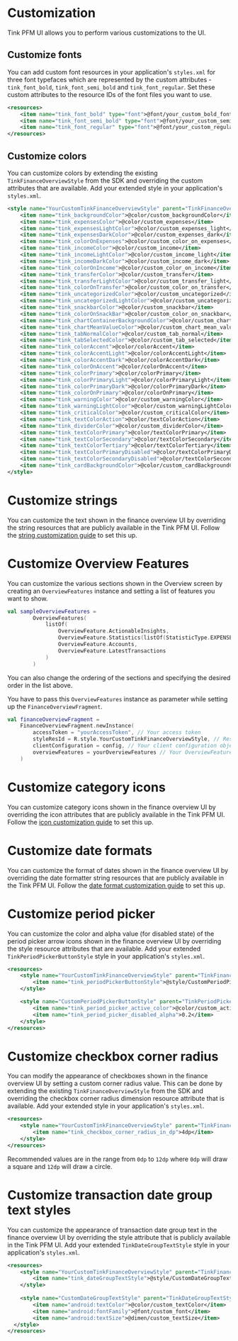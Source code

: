 # Customization

Tink PFM UI allows you to perform various customizations to the UI.

## Customize fonts

You can add custom font resources in your application's `styles.xml` for three font typefaces which are represented by the custom attributes - `tink_font_bold`, `tink_font_semi_bold` and `tink_font_regular`. Set these custom attributes to the
resource IDs of the font files you want to use.
```xml
<resources>
    <item name="tink_font_bold" type="font">@font/your_custom_bold_font</item>
    <item name="tink_font_semi_bold" type="font">@font/your_custom_semi_bold_font</item>
    <item name="tink_font_regular" type="font">@font/your_custom_regular_font</item>
</resources>
```

## Customize colors
You can customize colors by extending the existing `TinkFinanceOverviewStyle` from the SDK and overriding the custom attributes that are available.
Add your extended style in your application's `styles.xml`.
```xml
<style name="YourCustomTinkFinanceOverviewStyle" parent="TinkFinanceOverviewStyle">
    <item name="tink_backgroundColor">@color/custom_backgroundColor</item>
    <item name="tink_expensesColor">@color/custom_expenses</item>
    <item name="tink_expensesLightColor">@color/custom_expenses_light</item>
    <item name="tink_expensesDarkColor">@color/custom_expenses_dark</item>
    <item name="tink_colorOnExpenses">@color/custom_color_on_expenses</item>
    <item name="tink_incomeColor">@color/custom_income</item>
    <item name="tink_incomeLightColor">@color/custom_income_light</item>
    <item name="tink_incomeDarkColor">@color/custom_income_dark</item>
    <item name="tink_colorOnIncome">@color/custom_color_on_income</item>
    <item name="tink_transferColor">@color/custom_transfer</item>
    <item name="tink_transferLightColor">@color/custom_transfer_light</item>
    <item name="tink_colorOnTransfer">@color/custom_color_on_transfer</item>
    <item name="tink_uncategorizedColor">@color/custom_uncategorized</item>
    <item name="tink_uncategorizedLightColor">@color/custom_uncategorized_light</item>
    <item name="tink_snackbarColor">@color/custom_snackbar</item>
    <item name="tink_colorOnSnackBar">@color/custom_color_on_snackbar</item>
    <item name="tink_chartContainerBackgroundColor">@color/custom_chart_container_background</item>
    <item name="tink_chartMeanValueColor">@color/custom_chart_mean_value</item>
    <item name="tink_tabNormalColor">@color/custom_tab_normal</item>
    <item name="tink_tabSelectedColor">@color/custom_tab_selected</item>
    <item name="tink_colorAccent">@color/colorAccent</item>
    <item name="tink_colorAccentLight">@color/colorAccentLight</item>
    <item name="tink_colorAccentDark">@color/colorAccentDark</item>
    <item name="tink_colorOnAccent">@color/colorOnAccent</item>
    <item name="tink_colorPrimary">@color/colorPrimary</item>
    <item name="tink_colorPrimaryLight">@color/colorPrimaryLight</item>
    <item name="tink_colorPrimaryDark">@color/colorPrimaryDark</item>
    <item name="tink_colorOnPrimary">@color/colorOnPrimary</item>
    <item name="tink_warningColor">@color/custom_warningColor</item>
    <item name="tink_warningLightColor">@color/custom_warningLightColor</item>
    <item name="tink_criticalColor">@color/custom_criticalColor</item>
    <item name="tink_textColorAction">@color/textColorAction</item>
    <item name="tink_dividerColor">@color/custom_dividerColor</item>
    <item name="tink_textColorPrimary">@color/textColorPrimary</item>
    <item name="tink_textColorSecondary">@color/textColorSecondary</item>
    <item name="tink_textColorTertiary">@color/textColorTertiary</item>
    <item name="tink_textColorPrimaryDisabled">@color/textColorPrimaryDisabled</item>
    <item name="tink_textColorSecondaryDisabled">@color/textColorSecondaryDisabled</item>
    <item name="tink_cardBackgroundColor">@color/custom_cardBackgroundColor</item>
</style>
```

# Customize strings
You can customize the text shown in the finance overview UI by overriding the string resources that are publicly available in the Tink PFM UI.
Follow the [string customization guide](/string-customization-guide.md) to set this up.

# Customize Overview Features
You can customize the various sections shown in the Overview screen by creating an `OverviewFeatures` instance and setting a list of features you want to show.
```kotlin
val sampleOverviewFeatures =
        OverviewFeatures(
            listOf(
                OverviewFeature.ActionableInsights,
                OverviewFeature.Statistics(listOf(StatisticType.EXPENSES, StatisticType.INCOME)),
                OverviewFeature.Accounts,
                OverviewFeature.LatestTransactions
            )
        )
```
You can also change the ordering of the sections and specifying the desired order in the list above.

You have to pass this `OverviewFeatures` instance as parameter while setting up the `FinanceOverviewFragment`.

```kotlin
val financeOverviewFragment =
    FinanceOverviewFragment.newInstance(
        accessToken = "yourAccessToken", // Your access token
        styleResId = R.style.YourCustomTinkFinanceOverviewStyle, // Resource ID of your style that extends TinkFinanceOverviewStyle
        clientConfiguration = config, // Your client configuration object
        overviewFeatures = yourOverviewFeatures // Your OverviewFeatures instance
    )

```
# Customize category icons
You can customize category icons shown in the finance overview UI by overriding the icon attributes that are publicly available in the Tink PFM UI.
Follow the [icon customization guide](/icon-customization-guide.md) to set this up.

# Customize date formats
You can customize the format of dates shown in the finance overview UI by overriding the date formatter string resources that are publicly available in the Tink PFM UI.
Follow the [date format customization guide](/date-format-customization-guide.md) to set this up.

# Customize period picker
You can customize the color and alpha value (for disabled state) of the period picker arrow icons shown in the finance overview UI by overriding the style resource attributes that are available.
Add your extended `TinkPeriodPickerButtonStyle` style in your application's `styles.xml`.
```xml
<resources>
    <style name="YourCustomTinkFinanceOverviewStyle" parent="TinkFinanceOverviewStyle">
        <item name="tink_periodPickerButtonStyle">@style/CustomPeriodPickerButtonStyle</item>
    </style>

    <style name="CustomPeriodPickerButtonStyle" parent="TinkPeriodPickerButtonStyle">
        <item name="tink_period_picker_active_color">@color/custom_activeColor</item>
        <item name="tink_period_picker_disabled_alpha">0.2</item>
    </style>
</resources>
```

# Customize checkbox corner radius
You can modify the appearance of checkboxes shown in the finance overview UI by setting a custom corner radius value.
This can be done by extending the existing `TinkFinanceOverviewStyle` from the SDK and overriding the checkbox corner radius dimension resource attribute that is available.
Add your extended style in your application's `styles.xml`.
```xml
<resources>
    <style name="YourCustomTinkFinanceOverviewStyle" parent="TinkFinanceOverviewStyle">
        <item name="tink_checkbox_corner_radius_in_dp">4dp</item>
    </style>
</resources>
```
Recommended values are in the range from `0dp` to `12dp` where `0dp` will draw a square and `12dp` will draw a circle.

# Customize transaction date group text styles
You can customize the appearance of transaction date group text in the finance overview UI by overriding the style attribute that is publicly available in the Tink PFM UI.
Add your extended `TinkDateGroupTextStyle` style in your application's `styles.xml`.
```xml
<resources>
    <style name="YourCustomTinkFinanceOverviewStyle" parent="TinkFinanceOverviewStyle">
        <item name="tink_dateGroupTextStyle">@style/CustomDateGroupTextStyle</item>
    </style>
    
    <style name="CustomDateGroupTextStyle" parent="TinkDateGroupTextStyle">
        <item name="android:textColor">@color/custom_textColor</item>
        <item name="android:fontFamily">@font/custom_font</item>
        <item name="android:textSize">@dimen/custom_textSize</item>
  </style>
</resources>
```
